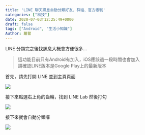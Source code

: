 ```yaml
---
title: 'LINE 聊天訊息自動分類好友、群組、官方帳號'
categories: ["科技"]
date: 2020-07-03T12:25:49+0000
draft: false
tags: ["Android", "生活小知識"]
Author: 蘿蔔
---
```


LINE 分類完之後找訊息大概會方便很多...

> 這功能目前只有Android有加入，iOS應該過一段時間也會加入  
> 請確認LINE版本是Google Play上的最新版本

首先，請先打開 LINE 並到主頁頁面

![](https://static-a1.steveyi.net/media/blog/2020070312124374.jpg)

接下來點選右上角的齒輪，找到 LINE Lab 然後打勾

![](https://static-a1.steveyi.net/media/blog/2020070312153360.jpg)

接下來就會自動分類囉

![](https://static-a1.steveyi.net/media/blog/2020070312202078.gif)
